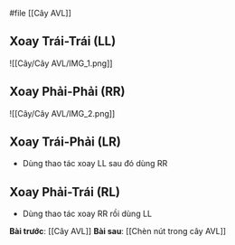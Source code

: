 #file [[Cây AVL]]

## Xoay Trái-Trái (LL)
![[Cây/Cây AVL/IMG_1.png]]

## Xoay Phải-Phải (RR)
![[Cây/Cây AVL/IMG_2.png]]

## Xoay Trái-Phải (LR)
- Dùng thao tác xoay LL sau đó dùng RR
## Xoay Phải-Trái (RL)
-  Dùng thao tác xoay RR rồi dùng LL

**Bài trước**: [[Cây AVL]]
**Bài sau**: [[Chèn nút trong cây AVL]]